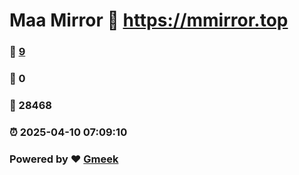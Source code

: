 # Maa Mirror :link: https://mmirror.top 
### :page_facing_up: [9](https://mmirror.top/tag.html) 
### :speech_balloon: 0 
### :hibiscus: 28468 
### :alarm_clock: 2025-04-10 07:09:10 
### Powered by :heart: [Gmeek](https://github.com/Meekdai/Gmeek)
